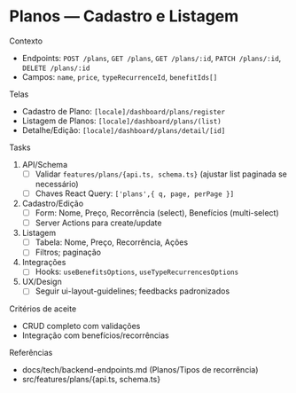 # Planos — Cadastro e Listagem

Contexto
- Endpoints: `POST /plans`, `GET /plans`, `GET /plans/:id`, `PATCH /plans/:id`, `DELETE /plans/:id`
- Campos: `name`, `price`, `typeRecurrenceId`, `benefitIds[]`

Telas
- Cadastro de Plano: `[locale]/dashboard/plans/register`
- Listagem de Planos: `[locale]/dashboard/plans/(list)`
- Detalhe/Edição: `[locale]/dashboard/plans/detail/[id]`

Tasks
1) API/Schema
   - [ ] Validar `features/plans/{api.ts, schema.ts}` (ajustar list paginada se necessário)
   - [ ] Chaves React Query: `['plans',{ q, page, perPage }]`
2) Cadastro/Edição
   - [ ] Form: Nome, Preço, Recorrência (select), Benefícios (multi-select)
   - [ ] Server Actions para create/update
3) Listagem
   - [ ] Tabela: Nome, Preço, Recorrência, Ações
   - [ ] Filtros; paginação
4) Integrações
   - [ ] Hooks: `useBenefitsOptions`, `useTypeRecurrencesOptions`
5) UX/Design
   - [ ] Seguir ui-layout-guidelines; feedbacks padronizados

Critérios de aceite
- CRUD completo com validações
- Integração com benefícios/recorrências

Referências
- docs/tech/backend-endpoints.md (Planos/Tipos de recorrência)
- src/features/plans/{api.ts, schema.ts}

